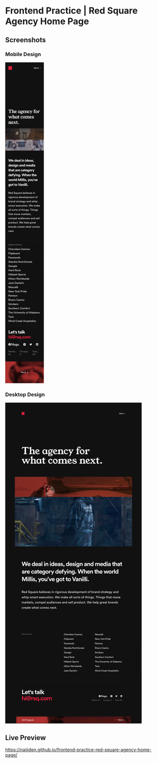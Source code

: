 # Frontend Practice | Red Square Agency Home Page

## Screenshots
### Mobile Design
![mobile](/images/mobile.png)
### Desktop Design
![desktop](/images/desktop.png)

## Live Preview
https://naiiiden.github.io/frontend-practice-red-square-agency-home-page/